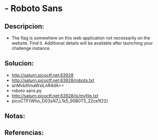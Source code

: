 # - Roboto Sans

## Descripcion:
* The flag is somewhere on this web application not necessarily on the website. Find it.
Additional details will be available after launching your challenge instance.

## Solucion:
* http://saturn.picoctf.net:63928
* http://saturn.picoctf.net:63928/robots.txt
* anMvbXlmaWxlLnR4dA==
* roboto sans.py
* http://saturn.picoctf.net:63928/js/myfile.txt
* picoCTF{Who_D03sN7_L1k5_90B0T5_22ce1f22}

## Notas:

## Referencias: